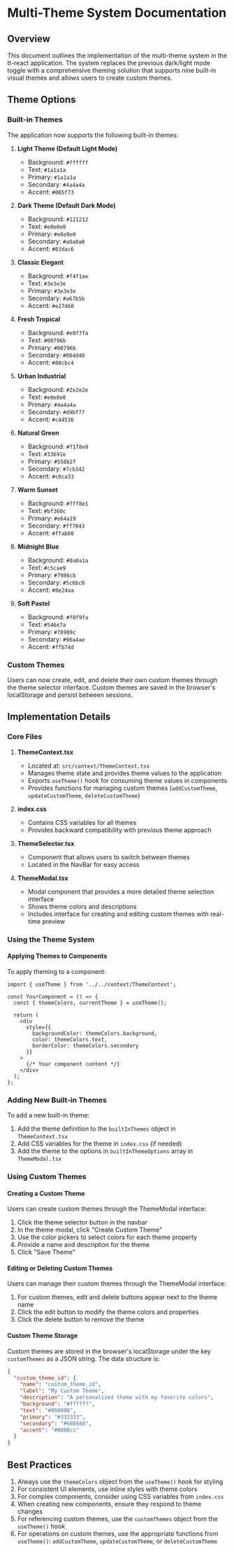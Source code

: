 # Multi-Theme System Documentation

## Overview

This document outlines the implementation of the multi-theme system in the tt-react application. The system replaces the previous dark/light mode toggle with a comprehensive theming solution that supports nine built-in visual themes and allows users to create custom themes.

## Theme Options

### Built-in Themes

The application now supports the following built-in themes:

1. **Light Theme (Default Light Mode)**
   - Background: `#ffffff`
   - Text: `#1a1a1a`
   - Primary: `#1a1a1a`
   - Secondary: `#4a4a4a`
   - Accent: `#005f73`

2. **Dark Theme (Default Dark Mode)**
   - Background: `#121212`
   - Text: `#e0e0e0`
   - Primary: `#e0e0e0`
   - Secondary: `#a0a0a0`
   - Accent: `#03dac6`

3. **Classic Elegant**
   - Background: `#f4f1ee`
   - Text: `#3e3e3e`
   - Primary: `#3e3e3e`
   - Secondary: `#a67b5b`
   - Accent: `#e27d60`

4. **Fresh Tropical**
   - Background: `#e0f7fa`
   - Text: `#00796b`
   - Primary: `#00796b`
   - Secondary: `#004d40`
   - Accent: `#80cbc4`

5. **Urban Industrial**
   - Background: `#2e2e2e`
   - Text: `#e0e0e0`
   - Primary: `#4a4a4a`
   - Secondary: `#d9bf77`
   - Accent: `#c44536`

6. **Natural Green**
   - Background: `#f1f8e9`
   - Text: `#33691e`
   - Primary: `#558b2f`
   - Secondary: `#7cb342`
   - Accent: `#c0ca33`

7. **Warm Sunset**
   - Background: `#fff8e1`
   - Text: `#bf360c`
   - Primary: `#e64a19`
   - Secondary: `#ff7043`
   - Accent: `#ffab00`

8. **Midnight Blue**
   - Background: `#0a0a1a`
   - Text: `#c5cae9`
   - Primary: `#7986cb`
   - Secondary: `#5c6bc0`
   - Accent: `#8e24aa`

9. **Soft Pastel**
   - Background: `#f8f9fa`
   - Text: `#546e7a`
   - Primary: `#78909c`
   - Secondary: `#90a4ae`
   - Accent: `#ffb74d`

### Custom Themes

Users can now create, edit, and delete their own custom themes through the theme selector interface. Custom themes are saved in the browser's localStorage and persist between sessions.

## Implementation Details

### Core Files

1. **ThemeContext.tsx**
   - Located at: `src/context/ThemeContext.tsx`
   - Manages theme state and provides theme values to the application
   - Exports `useTheme()` hook for consuming theme values in components
   - Provides functions for managing custom themes (`addCustomTheme`, `updateCustomTheme`, `deleteCustomTheme`)

2. **index.css**
   - Contains CSS variables for all themes
   - Provides backward compatibility with previous theme approach

3. **ThemeSelector.tsx**
   - Component that allows users to switch between themes
   - Located in the NavBar for easy access

4. **ThemeModal.tsx**
   - Modal component that provides a more detailed theme selection interface
   - Shows theme colors and descriptions
   - Includes interface for creating and editing custom themes with real-time preview

### Using the Theme System

#### Applying Themes to Components

To apply theming to a component:

```tsx
import { useTheme } from '../../context/ThemeContext';

const YourComponent = () => {
  const { themeColors, currentTheme } = useTheme();
  
  return (
    <div 
      style={{ 
        backgroundColor: themeColors.background,
        color: themeColors.text,
        borderColor: themeColors.secondary
      }}
    >
      {/* Your component content */}
    </div>
  );
};
```

### Adding New Built-in Themes

To add a new built-in theme:

1. Add the theme definition to the `builtInThemes` object in `ThemeContext.tsx`
2. Add CSS variables for the theme in `index.css` (if needed)
3. Add the theme to the options in `builtInThemeOptions` array in `ThemeModal.tsx`

### Using Custom Themes

#### Creating a Custom Theme

Users can create custom themes through the ThemeModal interface:

1. Click the theme selector button in the navbar
2. In the theme modal, click "Create Custom Theme"
3. Use the color pickers to select colors for each theme property
4. Provide a name and description for the theme
5. Click "Save Theme"

#### Editing or Deleting Custom Themes

Users can manage their custom themes through the ThemeModal interface:

1. For custom themes, edit and delete buttons appear next to the theme name
2. Click the edit button to modify the theme colors and properties
3. Click the delete button to remove the theme

#### Custom Theme Storage

Custom themes are stored in the browser's localStorage under the key `customThemes` as a JSON string. The data structure is:

```json
{
  "custom_theme_id": {
    "name": "custom_theme_id",
    "label": "My Custom Theme",
    "description": "A personalized theme with my favorite colors",
    "background": "#ffffff",
    "text": "#000000",
    "primary": "#333333",
    "secondary": "#666666",
    "accent": "#0088cc"
  }
}
```

## Best Practices

1. Always use the `themeColors` object from the `useTheme()` hook for styling
2. For consistent UI elements, use inline styles with theme colors
3. For complex components, consider using CSS variables from `index.css`
4. When creating new components, ensure they respond to theme changes
5. For referencing custom themes, use the `customThemes` object from the `useTheme()` hook
6. For operations on custom themes, use the appropriate functions from `useTheme()`: `addCustomTheme`, `updateCustomTheme`, or `deleteCustomTheme`
